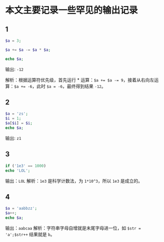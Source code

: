 # 本文主要记录一些罕见的输出记录

## 1

```php
$a = 3;

$a += $a -= $a * $a;

echo $a;
```

输出: `-12`

解析：根据运算符优先级，首先运行 * 运算：`$a += $a -= 9`，接着从右向左运算：`$a += -6`，此时 `$a = -6`，最终得到结果 `-12`。

## 2

```php
$a = 'zs';
$i = 1;
$a[$i] = $i;
echo $a;
```

输出: `z1`

## 3

```php
if ('1e3' == 1000)
echo 'LOL';
```

输出：`LOL`
解析：`1e3` 是科学计数法，为 `1*10^3`，所以 `1e3` 是成立的。

## 4

```php
$a = 'aabbzz';
$a++;
echo $a;
```

输出：`aabcaa`
解析：字符串字母自增就是末尾字母进一位，如 `$str = 'a';$str++` 结果就是 `b`。
